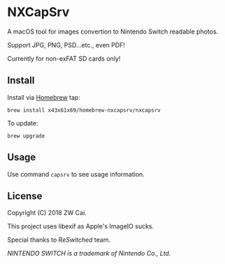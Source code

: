 # NXCapSrv

A macOS tool for images convertion to Nintendo Switch readable photos.

Support JPG, PNG, PSD...etc., even PDF!

Currently for non-exFAT SD cards only!

## Install

Install via [Homebrew](https://brew.sh/) tap:

`brew install x43x61x69/homebrew-nxcapsrv/nxcapsrv`

To update:

`brew upgrade`

## Usage

Use command `capsrv` to see usage information.

## License

Copyright (C) 2018 ZW Cai.

This project uses libexif as Apple's ImageIO sucks.

Special thanks to *ReSwitched* team.

*NINTENDO SWITCH is a trademark of Nintendo Co., Ltd.*
